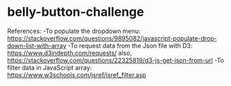 # belly-button-challenge

References:
-To populate the dropdown menu: https://stackoverflow.com/questions/9895082/javascript-populate-drop-down-list-with-array
-To request data from the Json file with D3: https://www.d3indepth.com/requests/ 
    also, https://stackoverflow.com/questions/22325819/d3-js-get-json-from-url 
-To filter data in JavaScript array: https://www.w3schools.com/jsref/jsref_filter.asp 